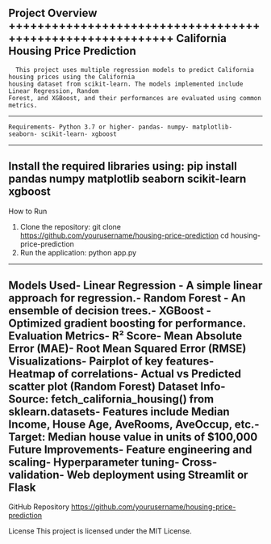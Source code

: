 Project Overview
++++++++++++++++++++++++++++++++++++++++++++++++++++++++++
 California Housing Price Prediction
 -----------------------------------------------------------
      This project uses multiple regression models to predict California housing prices using the California
    housing dataset from scikit-learn. The models implemented include Linear Regression, Random
    Forest, and XGBoost, and their performances are evaluated using common metrics.
 ------------------------------------------------------------   
    Requirements- Python 3.7 or higher- pandas- numpy- matplotlib- seaborn- scikit-learn- xgboost
 ------------------------------------------------------------
 Install the required libraries using:
 pip install pandas numpy matplotlib seaborn scikit-learn xgboost
 ------------------------------------------------------------
 How to Run
 1. Clone the repository:
   git clone https://github.com/yourusername/housing-price-prediction
   cd housing-price-prediction
 2. Run the application:
   python app.py
--------------------------------------------------------------   
 Models Used- Linear Regression - A simple linear approach for regression.- Random Forest - An ensemble of decision trees.- XGBoost - Optimized gradient boosting for performance.
 Evaluation Metrics- R² Score- Mean Absolute Error (MAE)- Root Mean Squared Error (RMSE)
Visualizations- Pairplot of key features- Heatmap of correlations- Actual vs Predicted scatter plot (Random Forest)
 Dataset Info- Source: fetch_california_housing() from sklearn.datasets- Features include Median Income, House Age, AveRooms, AveOccup, etc.- Target: Median house value in units of $100,000
 Future Improvements- Feature engineering and scaling- Hyperparameter tuning- Cross-validation- Web deployment using Streamlit or Flask
 --------------------------------------------------------------
 GitHub Repository
 https://github.com/yourusername/housing-price-prediction

 License
 This project is licensed under the MIT License.